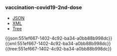 ### vaccination-covid19-2nd-dose

<div class="nhsd-!t-margin-bottom-6">
  <ul class="nav nav-tabs" role="tablist">
        <li role="presentation" class="active">
            <a href="#JSON" role="tab" data-toggle="tab">JSON</a>
        </li>
         <li role="presentation">
            <a href="#XML" role="tab" data-toggle="tab">XML</a>
        </li>
        <li role="presentation">
            <a href="#Tree" role="tab" data-toggle="tab">Tree</a>
        </li>
  </ul>
    
  <div class="tab-content snippet">
    <div id="JSON" role="tabpanel" class="tab-pane active">
{{json:551ef667-1402-4c92-ba34-a0bb88b998dc}}
    </div>
    <div id="XML" role="tabpanel" class="tab-pane">
{{xml:551ef667-1402-4c92-ba34-a0bb88b998dc}}
    </div>
    <div id="Tree" role="tabpanel" class="tab-pane">
{{tree:551ef667-1402-4c92-ba34-a0bb88b998dc}}
    </div>
  </div>
</div>